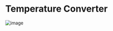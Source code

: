 # Temperature Converter
![image](https://github.com/richasingh-92/Temperature_Converter/assets/91095253/f9fd960b-6285-4b4d-a747-14fecfbea76c)
